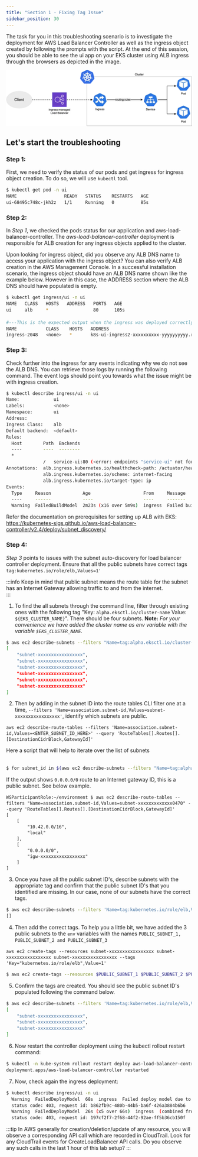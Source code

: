 ```yaml
---
title: "Section 1 - Fixing Tag Issue"
sidebar_position: 30
---
```


The task for you in this troubleshooting scenario is to investigate the deployment for AWS Load Balancer Controller as well as the ingress object created by following the prompts with the script. At the end of this session, you should be able to see the ui app on your EKS cluster using ALB ingress through the browsers as depicted in the image.

![ingress](./assets/ingress.webp)

## Let's start the troubleshooting

### Step 1:

First, we need to verify the status of our pods and get ingress for ingress object creation. To do so, we will use `kubectl` tool.

```bash
$ kubectl get pod -n ui
NAME                  READY   STATUS    RESTARTS   AGE
ui-68495c748c-jkh2z   1/1     Running   0          85s
```

### Step 2:

In _Step 1_, we checked the pods status for our application and aws-load-balancer-controller. The _aws-load-balancer-controller_ deployment is responsible for ALB creation for any ingress objects applied to the cluster.

Upon looking for ingress object, did you observe any ALB DNS name to access your application with the ingress object? You can also verify ALB creation in the AWS Management Console. In a successful installation scenario, the ingress object should have an ALB DNS name shown like the example below. However in this case, the ADDRESS section where the ALB DNS should have populated is empty.

```bash
$ kubectl get ingress/ui -n ui
NAME   CLASS   HOSTS   ADDRESS   PORTS   AGE
ui     alb     *                 80      105s

#---This is the expected output when the ingress was deployed correctly--
NAME           CLASS    HOSTS   ADDRESS                                                                   PORTS   AGE
ingress-2048   <none>   *       k8s-ui-ingress2-xxxxxxxxxx-yyyyyyyyyy.region-code.elb.amazonaws.com   80      2m32s
```

### Step 3:

Check further into the ingress for any events indicating why we do not see the ALB DNS. You can retrieve those logs by running the following command. The event logs should point you towards what the issue might be with ingress creation.

```bash
$ kubectl describe ingress/ui -n ui
Name:             ui
Labels:           <none>
Namespace:        ui
Address:
Ingress Class:    alb
Default backend:  <default>
Rules:
  Host        Path  Backends
  ----        ----  --------
  *
              /   service-ui:80 (<error: endpoints "service-ui" not found>)
Annotations:  alb.ingress.kubernetes.io/healthcheck-path: /actuator/health/liveness
              alb.ingress.kubernetes.io/scheme: internet-facing
              alb.ingress.kubernetes.io/target-type: ip
Events:
  Type     Reason            Age                    From     Message
  ----     ------            ----                   ----     -------
  Warning  FailedBuildModel  2m23s (x16 over 5m9s)  ingress  Failed build model due to couldn't auto-discover subnets: unable to resolve at least one subnet (0 match VPC and tags: [kubernetes.io/role/elb])

```

Refer the documentation on prerequisites for setting up ALB with EKS: https://kubernetes-sigs.github.io/aws-load-balancer-controller/v2.4/deploy/subnet_discovery/

### Step 4:

_Step 3_ points to issues with the subnet auto-discovery for load balancer controller deployment. Ensure that all the public subnets have correct tags `tag:kubernetes.io/role/elb,Values=1'`

:::info
Keep in mind that public subnet means the route table for the subnet has an Internet Gateway allowing traffic to and from the internet.  
:::

1. To find the all subnets through the command line, filter through existing ones with the following tag "Key: `alpha.eksctl.io/cluster-name` Value: `${EKS_CLUSTER_NAME}`". There should be four subnets. **Note:** _For your convenience we have added the cluster name as env variable with the variable `$EKS_CLUSTER_NAME`._

```bash
$ aws ec2 describe-subnets --filters "Name=tag:alpha.eksctl.io/cluster-name,Values=${EKS_CLUSTER_NAME}" --query 'Subnets[].SubnetId[]'
[
    "subnet-xxxxxxxxxxxxxxxxx",
    "subnet-xxxxxxxxxxxxxxxxx",
    "subnet-xxxxxxxxxxxxxxxxx",
    "subnet-xxxxxxxxxxxxxxxxx",
    "subnet-xxxxxxxxxxxxxxxxx",
    "subnet-xxxxxxxxxxxxxxxxx"
]
```

2. Then by adding in the subnet ID into the route tables CLI filter one at a time, `--filters 'Name=association.subnet-id,Values=subnet-xxxxxxxxxxxxxxxxx'`, identify which subnets are public.

```
aws ec2 describe-route-tables --filters 'Name=association.subnet-id,Values=<ENTER_SUBNET_ID_HERE>' --query 'RouteTables[].Routes[].[DestinationCidrBlock,GatewayId]'
```

Here a script that will help to iterate over the list of subnets

```bash

$ for subnet_id in $(aws ec2 describe-subnets --filters "Name=tag:alpha.eksctl.io/cluster-name,Values=${EKS_CLUSTER_NAME}" --query 'Subnets[].SubnetId[]' --output text); do echo "Subnect: ${subnet_id}"; aws ec2 describe-route-tables --filters "Name=association.subnet-id,Values=${subnet_id}" --query 'RouteTables[].Routes[].[DestinationCidrBlock,GatewayId]'; done
```

If the output shows `0.0.0.0/0` route to an Internet gateway ID, this is a public subnet. See below example.

```
WSParticipantRole:~/environment $ aws ec2 describe-route-tables --filters "Name=association.subnet-id,Values=subnet-xxxxxxxxxxxxx0470" --query 'RouteTables[].Routes[].[DestinationCidrBlock,GatewayId]'
[
    [
        "10.42.0.0/16",
        "local"
    ],
    [
        "0.0.0.0/0",
        "igw-xxxxxxxxxxxxxxxxx"
    ]
]
```

3. Once you have all the public subnet ID's, describe subnets with the appropriate tag and confirm that the public subnet ID's that you identified are missing. In our case, none of our subnets have the correct tags.

```bash
$ aws ec2 describe-subnets --filters 'Name=tag:kubernetes.io/role/elb,Values=1' --query 'Subnets[].SubnetId'
[]
```

4. Then add the correct tags. To help you a little bit, we have added the 3 public subnets to the `env` variables with the names `PUBLIC_SUBNET_1, PUBLIC_SUBNET_2 and PUBLIC_SUBNET_3`

```
aws ec2 create-tags --resources subnet-xxxxxxxxxxxxxxxxx subnet-xxxxxxxxxxxxxxxxx subnet-xxxxxxxxxxxxxxxxx --tags 'Key="kubernetes.io/role/elb",Value=1'
```

```bash
$ aws ec2 create-tags --resources $PUBLIC_SUBNET_1 $PUBLIC_SUBNET_2 $PUBLIC_SUBNET_3 --tags 'Key="kubernetes.io/role/elb",Value=1'
```

5. Confirm the tags are created. You should see the public subnet ID's populated following the command below.

```bash
$ aws ec2 describe-subnets --filters 'Name=tag:kubernetes.io/role/elb,Values=1' --query 'Subnets[].SubnetId'
[
    "subnet-xxxxxxxxxxxxxxxxx",
    "subnet-xxxxxxxxxxxxxxxxx",
    "subnet-xxxxxxxxxxxxxxxxx"
]
```

6. Now restart the controller deployment using the kubectl rollout restart command:

```bash timeout=180
$ kubectl -n kube-system rollout restart deploy aws-load-balancer-controller
deployment.apps/aws-load-balancer-controller restarted
```

7. Now, check again the ingress deployment:

```bash expectError=true
$ kubectl describe ingress/ui -n ui
  Warning  FailedDeployModel  68s  ingress  Failed deploy model due to AccessDenied: User: arn:aws:sts::xxxxxxxxxxxx:assumed-role/alb-controller-20240611131524228000000002/1718115201989397805 is not authorized to perform: elasticloadbalancing:CreateLoadBalancer on resource: arn:aws:elasticloadbalancing:us-west-2:xxxxxxxxxxxx:loadbalancer/app/k8s-ui-ui-5ddc3ba496/* because no identity-based policy allows the elasticloadbalancing:CreateLoadBalancer action
  status code: 403, request id: b862fb9c-480b-44b5-ba6f-426a3884b6b6
  Warning  FailedDeployModel  26s (x5 over 66s)  ingress  (combined from similar events): Failed deploy model due to AccessDenied: User: arn:aws:sts::xxxxxxxxxxxx:assumed-role/alb-controller-20240611131524228000000002/1718115201989397805 is not authorized to perform: elasticloadbalancing:CreateLoadBalancer on resource: arn:aws:elasticloadbalancing:us-west-2:xxxxxxxxxxxx:loadbalancer/app/k8s-ui-ui-5ddc3ba496/* because no identity-based policy allows the elasticloadbalancing:CreateLoadBalancer action
  status code: 403, request id: 197cf2f7-2f68-44f2-92ae-ff5b36cb150f
```

:::tip
In AWS generally for creation/deletion/update of any resource, you will observe a corresponding API call which are recorded in CloudTrail. Look for any CloudTrail events for CreateLoadBalancer API calls. Do you observe any such calls in the last 1 hour of this lab setup?
:::
